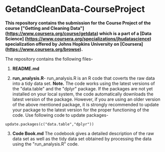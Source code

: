 # GetandCleanData-CourseProject
**This repository contains the submission for the Course Project of the course ["Getting and Cleaning Data"] (https://www.coursera.org/course/getdata) which is a part of a [Data Science] (https://www.coursera.org/specializations/jhudatascience) specialization offered by Johns Hopkins University on [Coursera] (https://www.coursera.org/browse).**

The repository contains the following files-
1. **README.md**

2. **run_analysis.R**-
run_analysis.R is an R code that coverts the raw data into a tidy data set.
**Note.** The code works using the latest versions of the "data.table" and the "dplyr" package. If the packages are not yet installed on your local system, the code automatically downloads the latest version of the package. However, if you are using an older version of the above mentioned package, it is strongly recommended to update your package to the latest version for the proper functioning of the code. Use following code to update packages- 

`update.packages(c("data.table","dplyr"))`

3. **Code Book.md**
The codebook gives a detailed description of the raw data set as well as the tidy data set obtained by processing the data using the "run_analysis.R" code. 
